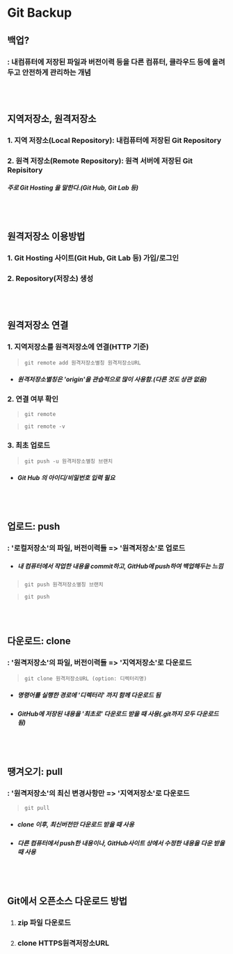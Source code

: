 Git Backup
===
## 백업?
### : 내컴퓨터에 저장된 파일과 버전이력 등을 다른 컴퓨터, 클라우드 등에 올려두고 안전하게 관리하는 개념
<br><br>


## 지역저장소, 원격저장소
### 1. 지역 저장소(Local Repository): 내컴퓨터에 저장된 Git Repository
### 2. 원격 저장소(Remote Repository): 원격 서버에 저장된 Git Repisitory
##### 주로 Git Hosting 을 말한다.(Git Hub, Git Lab 등)

<br><br>

## **원격저장소 이용방법**
### 1. Git Hosting 사이트(Git Hub, Git Lab 등) 가입/로그인
### 2. Repository(저장소) 생성

<br><br>

## **원격저장소 연결**
### 1. 지역저장소를 원격저장소에 연결(HTTP 기준)
>`git remote add 원격저장소별칭 원격저장소URL`
* ##### 원격저장소별칭은 'origin'을 관습적으로 많이 사용함.(다른 것도 상관 없음)

### 2. 연결 여부 확인
> `git remote`

> `git remote -v`

### 3. 최초 업로드
> `git push -u 원격저장소별칭 브랜치`
* ##### Git Hub 의 아이디/비밀번호 입력 필요

<br><br>

## **업로드: push**
### : '로컬저장소'의 파일, 버전이력들 => '원격저장소'로 업로드
* ##### 내 컴퓨터에서 작업한 내용을 commit하고, GitHub에 push하여 백업해두는 느낌
> `git push 원격저장소별칭 브랜치`

> `git push`

<br><br>

## **다운로드: clone**
### : '원격저장소'의 파일, 버전이력들 => '지역저장소'로 다운로드
> `git clone 원격저장소URL (option: 디렉터리명)`
* ##### 명령어를 실행한 경로에 '디렉터리' 까지 함께 다운로드 됨
* ##### GitHub에 저장된 내용을 ***'최초로'*** 다운로드 받을 때 사용(.git까지 모두 다운로드 됨)


<br><br>

## **땡겨오기: pull**
### : '원격저장소'의 최신 변경사항만 => '지역저장소'로 다운로드
> `git pull`
* ##### ***clone 이후***, 최신버전만 다운로드 받을 때 사용
* ##### 다른 컴퓨터에서 push한 내용이나, GitHub사이트 상에서 수정한 내용을 다운 받을 때 사용

<br><br>

## **Git에서 오픈소스 다운로드 방법**
1. ### zip 파일 다운로드
2. ### clone HTTPS원격저장소URL

